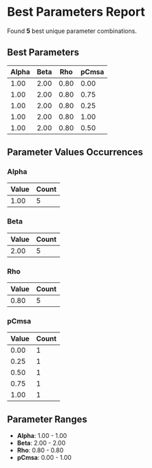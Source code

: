 # Best Parameters Report

Found **5** best unique parameter combinations.

## Best Parameters

| Alpha | Beta | Rho | pCmsa |
|-------|------|-----|-------|
| 1.00 | 2.00 | 0.80 | 0.00 |
| 1.00 | 2.00 | 0.80 | 0.75 |
| 1.00 | 2.00 | 0.80 | 0.25 |
| 1.00 | 2.00 | 0.80 | 1.00 |
| 1.00 | 2.00 | 0.80 | 0.50 |

## Parameter Values Occurrences

### Alpha

| Value | Count |
|-------|-------|
| 1.00 | 5 |

### Beta

| Value | Count |
|-------|-------|
| 2.00 | 5 |

### Rho

| Value | Count |
|-------|-------|
| 0.80 | 5 |

### pCmsa

| Value | Count |
|-------|-------|
| 0.00 | 1 |
| 0.25 | 1 |
| 0.50 | 1 |
| 0.75 | 1 |
| 1.00 | 1 |

## Parameter Ranges

- **Alpha**: 1.00 - 1.00
- **Beta**: 2.00 - 2.00
- **Rho**: 0.80 - 0.80
- **pCmsa**: 0.00 - 1.00
